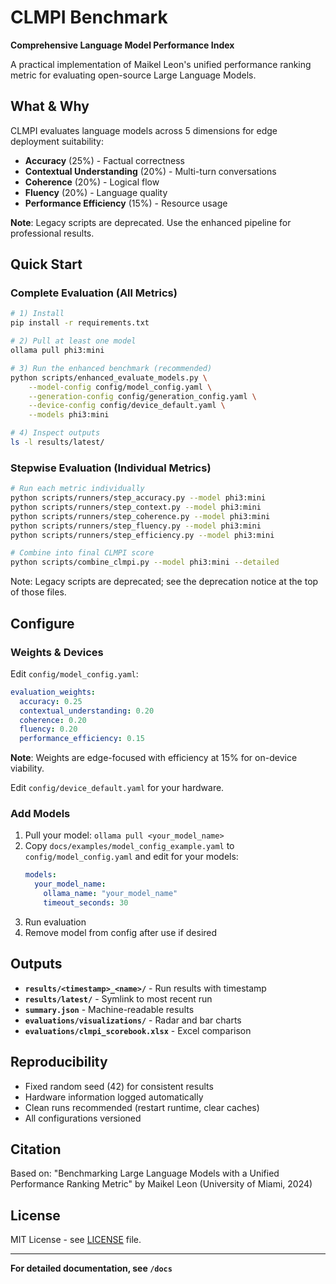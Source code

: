 # CLMPI Benchmark

**Comprehensive Language Model Performance Index**

A practical implementation of Maikel Leon's unified performance ranking metric for evaluating open-source Large Language Models.

## What & Why

CLMPI evaluates language models across 5 dimensions for edge deployment suitability:
- **Accuracy** (25%) - Factual correctness
- **Contextual Understanding** (20%) - Multi-turn conversations  
- **Coherence** (20%) - Logical flow
- **Fluency** (20%) - Language quality
- **Performance Efficiency** (15%) - Resource usage

**Note**: Legacy scripts are deprecated. Use the enhanced pipeline for professional results.

## Quick Start

### Complete Evaluation (All Metrics)
```bash
# 1) Install
pip install -r requirements.txt

# 2) Pull at least one model
ollama pull phi3:mini

# 3) Run the enhanced benchmark (recommended)
python scripts/enhanced_evaluate_models.py \
    --model-config config/model_config.yaml \
    --generation-config config/generation_config.yaml \
    --device-config config/device_default.yaml \
    --models phi3:mini

# 4) Inspect outputs
ls -l results/latest/
```

### Stepwise Evaluation (Individual Metrics)
```bash
# Run each metric individually
python scripts/runners/step_accuracy.py --model phi3:mini
python scripts/runners/step_context.py --model phi3:mini
python scripts/runners/step_coherence.py --model phi3:mini
python scripts/runners/step_fluency.py --model phi3:mini
python scripts/runners/step_efficiency.py --model phi3:mini

# Combine into final CLMPI score
python scripts/combine_clmpi.py --model phi3:mini --detailed
```

Note: Legacy scripts are deprecated; see the deprecation notice at the top of those files.

## Configure

### Weights & Devices

Edit `config/model_config.yaml`:
```yaml
evaluation_weights:
  accuracy: 0.25
  contextual_understanding: 0.20
  coherence: 0.20
  fluency: 0.20
  performance_efficiency: 0.15
```

**Note**: Weights are edge-focused with efficiency at 15% for on-device viability.

Edit `config/device_default.yaml` for your hardware.

### Add Models

1. Pull your model: `ollama pull <your_model_name>`
2. Copy `docs/examples/model_config_example.yaml` to `config/model_config.yaml` and edit for your models:
   ```yaml
   models:
     your_model_name:
       ollama_name: "your_model_name"
       timeout_seconds: 30
   ```
3. Run evaluation
4. Remove model from config after use if desired

## Outputs

- **`results/<timestamp>_<name>/`** - Run results with timestamp
- **`results/latest/`** - Symlink to most recent run
- **`summary.json`** - Machine-readable results
- **`evaluations/visualizations/`** - Radar and bar charts
- **`evaluations/clmpi_scorebook.xlsx`** - Excel comparison

## Reproducibility

- Fixed random seed (42) for consistent results
- Hardware information logged automatically
- Clean runs recommended (restart runtime, clear caches)
- All configurations versioned

## Citation

Based on: "Benchmarking Large Language Models with a Unified Performance Ranking Metric" by Maikel Leon (University of Miami, 2024)

## License

MIT License - see [LICENSE](LICENSE) file.

---

**For detailed documentation, see `/docs`**
